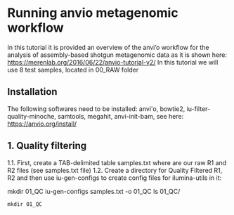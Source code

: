 # Running anvio metagenomic workflow
In this tutorial it is provided an overview of the anvi’o workflow for the analysis of assembly-based shotgun metagenomic data as it is shown here: https://merenlab.org/2016/06/22/anvio-tutorial-v2/
In this tutorial we will use 8 test samples, located in 00_RAW folder

## Installation

The following softwares need to be installed: anvi'o, bowtie2, iu-filter-quality-minoche, samtools, megahit, anvi-init-bam, see here: https://anvio.org/install/


## 1. Quality filtering
1.1. First, create a TAB-delimited table samples.txt where are our raw R1 and R2 files (see samples.txt file)
1.2. Create a directory for Quality Filtered R1, R2 and then use iu-gen-configs to create config files for ilumina-utils in it:

mkdir 01_QC
iu-gen-configs samples.txt -o 01_QC
ls 01_QC/

`mkdir 01_QC`
